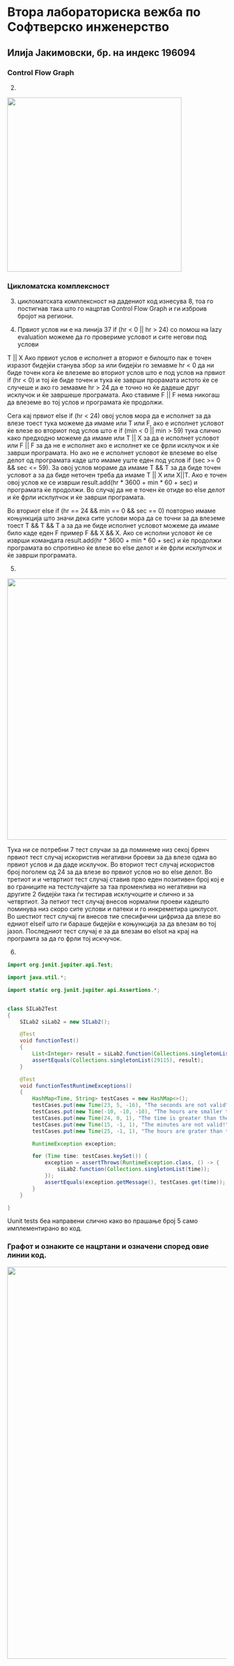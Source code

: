# Втора лабораториска вежба по Софтверско инженерство
## Илија Јакимовски, бр. на индекс 196094
### Control Flow Graph
2.
<img src = "SI2LABCFG.png" height="400" width="400">

### Цикломатска комплексност
3. цикломатската комплексност на дадениот код изнесува 8, тоа го постигнав така што го нацртав Control Flow Graph и ги изброив бројот на региони.

4. Првиот услов ни е на линија 37 if (hr < 0 || hr > 24)
со помош на lazy evaluation можеме да го провериме условот и сите негови под услови

T || X Ако првиот услов е исполнет а вториот е билошто пак е точен изразот бидејќи станува збор за или
бидејќи го земавме  hr < 0  да ни биде точен кога ќе влеземе во вториот услов што е под услов на првиот if (hr < 0) и тој ќе биде точен и тука ќе заврши прорамата
истото ќе се случеше и ако го земавме hr > 24 да е точно но ќе дадеше друг исклучок и ќе завршеше програмата.
Ако ставиме F || F нема никогаш да влеземе во тој услов и програмата ќе продолжи.

Сега кај првиот else if (hr < 24) овој услов мора да е исполнет за да влезе тоест тука можеме да имаме или T или F, ако е исполнет условот
ќе влезе во вториот под услов што е if (min < 0 || min > 59) тука слично како предходно можеме да имаме или T || X за да е исполнет условот или F || F за да не е исполнет
ако е исполнет ке се фрли исклучок и ќе заврши програмата. Но ако не е исполнет условот ќе влеземе во else делот од програмата каде што имаме уште еден под услов if (sec >= 0 && sec <= 59).
За овој услов мораме да имаме T && T за да биде точен условот а за да биде неточен треба да имаме T || X или X||T. Ако е точен овој услов ке се изврши result.add(hr * 3600 + min * 60 + sec) и програмата
ќе продолжи. Во случај да не е точен ќе отиде во else делот и ќе фрли исклулчок и ќе заврши програмата.

Во вториот else if (hr == 24 && min == 0 && sec == 0) повторно имаме коњункција што значи дека сите услови мора да се точни за да влеземе тоест T && T && T а за да не биде исполнет условот можеме 
да имаме било каде еден F пример F && X && X. Ако се исполни условот ќе се изврши командата  result.add(hr * 3600 + min * 60 + sec) и ќе продолжи програмата во спротивно 
ќе влезе во else делот и ќе фрли исклулчок и ќе заврши програмата.

5.
<img src = "5.png" height="600" width="1000">

Тука ни се потребни 7 тест случаи за да поминеме низ секој бренч првиот тест случај искористив негативни броеви за да влезе одма во првиот услов и да даде исклучок.
Во вториот тест случај искористов број поголем од 24 за да влезе во првиот услов но во else делот.
Во третиот и и четвртиот тест случај ставив прво еден позитивен број кој е во границите на тестслучајите за таа променлива но негативни на другите 2 бидејќи
така ѓи тестирав исклучоците и слично и за четвртиот.
За петиот тест случај внесов нормални проеви кадешто поминува низ скоро сите услови и патеки и го инкреметира циклусот.
Во шестиот тест случај ги внесов тие спесифични цифриза да влезе во едниот elseif што ги бараше бидејќи е коњункција за да влезам во тој јазол.
Последниот тест случај е за да влезам во elsot на крај на програмта за да го фрли тој искчучок.

6.
```java
import org.junit.jupiter.api.Test;

import java.util.*;

import static org.junit.jupiter.api.Assertions.*;


class SILab2Test
{
    SILab2 siLab2 = new SILab2();

    @Test
    void functionTest()
    {
        List<Integer> result = siLab2.function(Collections.singletonList(new Time( 8 , 5,  15)));
        assertEquals(Collections.singletonList(29115), result);
    }

    @Test
    void functionTestRuntimeExceptions()
    {
        HashMap<Time, String> testCases = new HashMap<>();
        testCases.put(new Time(23, 5, -16), "The seconds are not valid");
        testCases.put(new Time(-10, -10, -10), "The hours are smaller than the minimum");
        testCases.put(new Time(24, 0, 1), "The time is greater than the maximum");
        testCases.put(new Time(15, -1, 1), "The minutes are not valid!");
        testCases.put(new Time(25, -1, 1), "The hours are grater than the maximum");

        RuntimeException exception;

        for (Time time: testCases.keySet()) {
            exception = assertThrows(RuntimeException.class, () -> {
                siLab2.function(Collections.singletonList(time));
            });
            assertEquals(exception.getMessage(), testCases.get(time));
        }
    }

}
```
Uunit tests беа направени слично како во прашање број 5 само имплементирано во код.

### Графот и ознаките се нацртани и означени според овие линии код.
<img src = "code.png" height="900" width="800">
